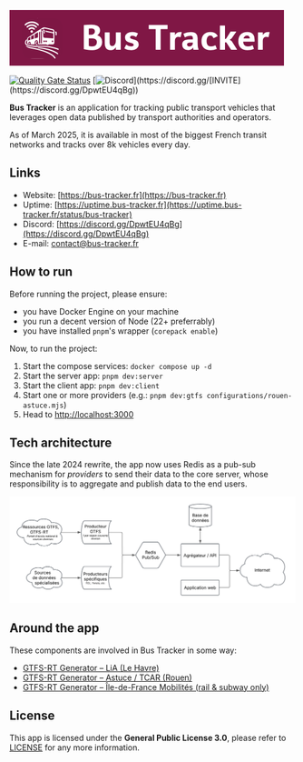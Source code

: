 ![Logo](./documentation/images/logo-full-width.png)

[![Quality Gate Status](https://sonarcloud.io/api/project_badges/measure?project=bus-tracker-app&metric=alert_status)](https://sonarcloud.io/summary/new_code?id=bus-tracker-app)
[![Discord](https://dcbadge.limes.pink/api/server/[INVITE](https://discord.gg/DpwtEU4qBg))](https://discord.gg/[INVITE](https://discord.gg/DpwtEU4qBg))


**Bus Tracker** is an application for tracking public transport vehicles that
leverages open data published by transport authorities and operators.

As of March 2025, it is available in most of the biggest French transit networks and tracks over 8k vehicles every day.

## Links

- Website: [https://bus-tracker.fr](https://bus-tracker.fr)
- Uptime: [https://uptime.bus-tracker.fr](https://uptime.bus-tracker.fr/status/bus-tracker)
- Discord: [https://discord.gg/DpwtEU4qBg](https://discord.gg/DpwtEU4qBg)
- E-mail: [contact@bus-tracker.fr](mailto:contact@bus-tracker.fr)

## How to run

Before running the project, please ensure:
- you have Docker Engine on your machine
- you run a decent version of Node (22+ preferrably)
- you have installed `pnpm`'s wrapper (`corepack enable`)


Now, to run the project:
1. Start the compose services: `docker compose up -d`
2. Start the server app: `pnpm dev:server`
3. Start the client app: `pnpm dev:client`
4. Start one or more providers (e.g.: `pnpm dev:gtfs configurations/rouen-astuce.mjs`)
5. Head to [http://localhost:3000](http://localhost:3000)

## Tech architecture

Since the late 2024 rewrite, the app now uses Redis as a pub-sub mechanism for *providers* to send their data to the core server, whose responsibility is to aggregate and publish data to the end users.

![Architecture diagram](./documentation/images/architecture-diagram.png)

## Around the app

These components are involved in Bus Tracker in some way:
- [GTFS-RT Generator – LiA (Le Havre)](https://github.com/kevinbioj/gtfsrt-lia)
- [GTFS-RT Generator – Astuce / TCAR (Rouen)](https://github.com/kevinbioj/gtfsrt-tcar)
- [GTFS-RT Generator – Île-de-France Mobilités (rail & subway only)](https://github.com/kevinbioj/gtfsrt-idfm)

## License

This app is licensed under the **General Public License 3.0**, please refer to [LICENSE](./LICENSE) for any more information.
